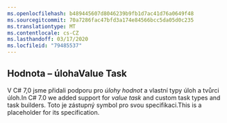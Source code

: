 ```yaml
---
ms.openlocfilehash: b489445607d8046239b9fb1d7ac41d76a0649f48
ms.sourcegitcommit: 70a7286fac47bfd3a174e84566bcc5da05d0c235
ms.translationtype: MT
ms.contentlocale: cs-CZ
ms.lasthandoff: 03/17/2020
ms.locfileid: "79485537"
---
```

## <a name="value-task"></a><span data-ttu-id="764ce-101">Hodnota – úloha</span><span class="sxs-lookup"><span data-stu-id="764ce-101">Value Task</span></span>

<span data-ttu-id="764ce-102">V C# 7,0 jsme přidali podporu pro *úlohy hodnot* a vlastní typy úloh a tvůrci úloh.</span><span class="sxs-lookup"><span data-stu-id="764ce-102">In C# 7.0 we added support for *value task* and custom task types and task builders.</span></span>  <span data-ttu-id="764ce-103">Toto je zástupný symbol pro svou specifikaci.</span><span class="sxs-lookup"><span data-stu-id="764ce-103">This is a placeholder for its specification.</span></span>
